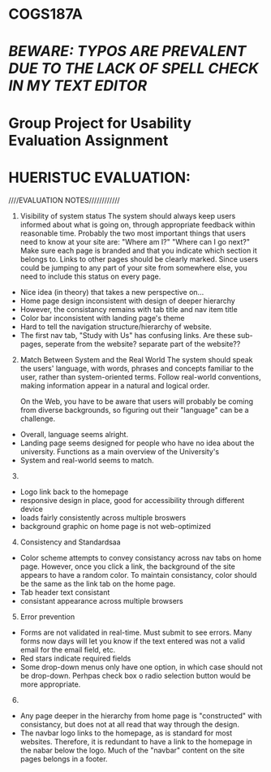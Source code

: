 COGS187A
========
***BEWARE: TYPOS ARE PREVALENT DUE TO THE LACK OF SPELL CHECK IN MY TEXT EDITOR***
========

Group Project for Usability Evaluation Assignment
===================================================

HUERISTUC EVALUATION:
========================

////EVALUATION NOTES////////////

1. Visibility of system status
	The system should always keep users informed about what is going on, through appropriate feedback within reasonable time. Probably the two most important things that users need to know at your site are:
		"Where am I?"
		"Where can I go next?"
	Make sure each page is branded and that you indicate which section it belongs to. Links to other pages should be clearly marked. Since users could be jumping to any part of your site from somewhere else, you need to include this status on every page.
	
- Nice idea (in theory) that takes a new perspective on...
- Home page design inconsistent with design of deeper hierarchy
- However, the consistancy remains with tab title and nav item title
- Color bar inconsistent with landing page's theme
- Hard to tell the navigation structure/hierarchy of website.
- The first nav tab, "Study with Us" has confusing links. Are these sub-pages, seperate from the website? separate part of the website??

2. Match Between System and the Real World
	The system should speak the users' language, with words, phrases and concepts familiar to the user, rather than system-oriented terms. Follow real-world conventions, making information appear in a natural and logical order.

	On the Web, you have to be aware that users will probably be coming from diverse backgrounds, so figuring out their "language" can be a challenge.

- Overall, language seems alright.
- Landing page seems designed for people who have no idea about the university. Functions as a main overview of the University's
- System and real-world seems to match.

3.
- Logo link back to the homepage
- responsive design in place, good for accessibility through different device
- loads fairly consistently across multiple broswers
- background graphic on home page is not web-optimized

4. Consistency and Standardsaa
- Color scheme attempts to convey consistancy across nav tabs on home page. However, once you click a link, the background of the site appears to have a random color. To maintain consistancy, color should be the same as the link tab on the home page.
- Tab header text consistant
- consistant appearance across multiple browsers

5. Error prevention
- Forms are not validated in real-time. Must submit to see errors. Many forms now days will let you know if the text entered was not a valid email for the email field, etc.
- Red stars indicate required fields
- Some drop-down menus only have one option, in which case should not be drop-down. Perhpas check box o radio selection button would be more appropriate.

6.
- Any page deeper in the hierarchy from home page is "constructed" with consistancy, but does not at all read that way through the design.
- The navbar logo links to the homepage, as is standard for most websites. Therefore, it is redundant to have a link to the homepage in the nabar below the logo. Much of the "navbar" content on the site pages belongs in a footer.
